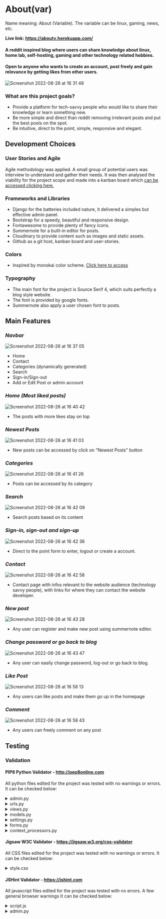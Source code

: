 # About(var)

Name meaning: About (Variable). The variable can be linux, gaming, news, etc.

**Live link: https://aboutv.herokuapp.com/**

#### A reddit inspired blog where users can share knowledge about linux, home lab, self-hosting, gaming and other technology related hobbies.
#### Open to anyone who wants to create an account, post freely and gain relevance by getting likes from other users.

![Screenshot 2022-08-26 at 16 31 48](https://user-images.githubusercontent.com/39106404/186940767-c76e2d14-32b7-4f2e-805a-f64d88fc5d87.png)

### What are this project goals?

* Provide a platform for tech-savvy people who would like to share their knowledge or learn something new.
* Be more simple and direct than reddit removing irrelevant posts and put the best posts on the spot.
* Be intuitive, direct to the point, simple, responsive and elegant.


## Development Choices

### User Stories and Agile

Agile methodology was applied. A small group of potential users was interview to understand and gather their needs. It was 
then analysed the viability for the project scope and made into a kanban board which [can be accessed clicking here.](https://github.com/users/fpatrick/projects/1/views/1 "About(var) Project board")

### Frameworks and Libraries

* Django for the batteries included nature, it delivered a simples but effective admin panel.
* Bootstrap for a speedy, beautiful and responsive design.
* Fontawesome to provide plenty of fancy icons.
* Summernote for a built-in editor for posts.
* Cloudinary to provide content such as images and static assets.
* Github as a git host, kanban board and user-stories.

### Colors

* Inspired by monokai color scheme. [Click here to access](https://monokai.pro "Monokai pro")

### Typography

* The main font for the project is Source Serif 4, which suits perfectly a blog style website.
* The font is provided by google fonts.
* Summernote also apply a user chosen font to posts.

## Main Features

### _Navbar_
![Screenshot 2022-08-26 at 16 37 05](https://user-images.githubusercontent.com/39106404/186941685-b0de692f-a79e-4496-a6cd-aa6cba3d7988.png)

* Home
* Contact
* Categories (dynamically generated)
* Search
* Sign-in/Sign-out
* Add or Edit Post or admin account

### _Home (Most liked posts)_
![Screenshot 2022-08-26 at 16 40 42](https://user-images.githubusercontent.com/39106404/186942361-27791137-3edb-4935-b70d-ee81a1d005f4.png)

* The posts with more likes stay on top

### _Newest Posts_
![Screenshot 2022-08-26 at 16 41 03](https://user-images.githubusercontent.com/39106404/186942430-3a44277a-0540-4851-81f4-457eab1207dc.png)

* New posts can be accessed by click on "Newest Posts" button

### _Categories_
![Screenshot 2022-08-26 at 16 41 26](https://user-images.githubusercontent.com/39106404/186942502-8dcd2e00-48e8-4388-b777-ca8dacd8f8bc.png)
* Posts can be accessed by its category

### _Search_
![Screenshot 2022-08-26 at 16 42 09](https://user-images.githubusercontent.com/39106404/186942644-a6cbf926-0dd3-4473-b46e-233c6088f941.png)
* Search posts based on its content

### _Sign-in, sign-out and sign-up_
![Screenshot 2022-08-26 at 16 42 36](https://user-images.githubusercontent.com/39106404/186942736-975b302e-8219-416c-9efa-1465b01b841c.png)
* Direct to the point form to enter, logout or create a account.

### _Contact_
![Screenshot 2022-08-26 at 16 42 58](https://user-images.githubusercontent.com/39106404/186942807-404d7c07-b3c0-46b9-9b4e-fbb23acd9bc7.png)
* Contact page with infos relevant to the website audience (technology savvy people), with links for where they can contact the website developer.

### _New post_
![Screenshot 2022-08-26 at 16 43 28](https://user-images.githubusercontent.com/39106404/186942923-39f97b0d-260a-45f4-b1bf-305eb1f5c0fd.png)
* Any user can register and make new post using summernote editor.

### _Change password or go back to blog_
![Screenshot 2022-08-26 at 16 43 47](https://user-images.githubusercontent.com/39106404/186942966-558b9af5-044b-4fab-bada-72c193539b77.png)
* Any user can easily change password, log-out or go back to blog.

### _Like Post_
![Screenshot 2022-08-26 at 16 58 13](https://user-images.githubusercontent.com/39106404/186945498-08a634ad-8e7d-46ed-aa99-a006f3447c5c.png)
* Any users can like posts and make them go up in the homepage

### _Comment_
![Screenshot 2022-08-26 at 16 58 43](https://user-images.githubusercontent.com/39106404/186945570-f4131d97-b92c-4e64-a3fb-2a7628b18af2.png)
* Any users can freely comment on any post


## Testing

### Validation

#### PIP8 Python Validator - http://pep8online.com
All python files edited for the project was tested with no warnings or errors.
It can be checked below:
<details>
<summary>admin.py</summary>
<img src="https://user-images.githubusercontent.com/39106404/186947855-a0060456-c30b-4e62-b77a-4e47cec52e2c.png" />
</details>

<details>
<summary>urls.py</summary>
<img src="https://user-images.githubusercontent.com/39106404/186947996-c207ba64-1d1e-4cd6-8c12-bbed99fb1016.png" />
</details>

<details>
<summary>views.py</summary>
<img src="https://user-images.githubusercontent.com/39106404/186948230-46fde90a-115a-4668-bb31-fc8518b5a0c6.png" />
</details>

<details>
<summary>models.py</summary>
<img src="https://user-images.githubusercontent.com/39106404/186948485-2c1b775b-6739-404e-9f14-70eb886c8a27.png" />
</details>

<details>
<summary>settings.py</summary>
<img src="https://user-images.githubusercontent.com/39106404/186948975-049e4c0b-e7af-42df-a3ac-882bce89d68c.png" />
</details>

<details>
<summary>forms.py</summary>
<img src="https://user-images.githubusercontent.com/39106404/186949159-4374898f-9f05-42af-a36c-49f440c5ba62.png" />
</details>

<details>
<summary>context_processors.py</summary>
<img src="https://user-images.githubusercontent.com/39106404/186949249-af9baa42-531b-4605-9cb2-de335e12dca2.png" />
</details>

#### Jigsaw W3C Validator - https://jigsaw.w3.org/css-validator
All CSS files edited for the project was tested with no warnings or errors.
It can be checked below:

<details>
<summary>style.css</summary>
<img src="https://user-images.githubusercontent.com/39106404/186950788-6cda187d-4bad-47c4-b243-bb51c75d2ecd.png" />
</details>

#### JSHint Validator - https://jshint.com
All javascript files edited for the project was tested with no errors. A few general browser warnings
It can be checked below:

<details>
<summary>script.js</summary>
<img src="https://user-images.githubusercontent.com/39106404/186951318-6af5aedf-1914-45d9-a47e-4f990274d5ff.png" />
</details>





<details>
<summary>admin.py</summary>
<img src="" />
</details>


